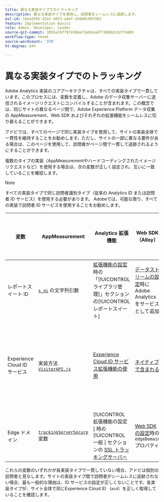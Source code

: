 ```yaml
---
title: 異なる実装タイプでのトラッキング
description: 異なる実装タイプを使用し、訪問者をシームレスに追跡します。
exl-id: 18aa5595-d2a7-4df2-a4ef-a5040c097483
feature: Implementation Basics
role: Admin, Developer, Leader
source-git-commit: 3055a76f797438be71e82ea8f73800dc82ff4805
workflow-type: tm+mt
source-wordcount: '376'
ht-degree: 64%

---
```


# 異なる実装タイプでのトラッキング

Adobe Analytics 実装のコアアーキテクチャは、すべての実装タイプで一貫しています。このプロセスには、変数を定義し、Adobe のデータ収集サーバーに送信されるイメージリクエストにコンパイルすることが含まれます。この概念では、同じサイトの異なるページ間で、Adobe Experience Platform データ収集の AppMeasurement、Web SDK およびそれぞれの拡張機能をシームレスに切り替えることができます。

アドビでは、すべてのページで同じ実装タイプを使用して、サイトの実装全体で一貫性を維持することをお勧めします。ただし、サイトの一部に異なる要件がある場合は、このページを使用して、訪問者がページ間で一貫して追跡されるようにすることができます。

複数のタイプの実装（AppMeasurementやハードコーディングされたイメージリクエストなど）を使用する場合は、次の変数が正しく設定され、互いに一致していることを確認します。

>[!NOTE]
>
>すべての実装タイプで同じ訪問者識別タイプ（従来の Analytics ID または訪問者 ID サービス）を使用する必要があります。 Adobeでは、可能な限り、すべての実装で訪問者 ID サービスを使用することをお勧めします。

| 変数 | AppMeasurement | Analytics 拡張機能 | Web SDK（Alloy） | Web SDK タグ拡張機能 | ハードコーディングされたイメージリクエスト |
| --- | --- | --- | --- | --- | --- |
| レポートスイート ID | [`s_gi`](../vars/functions/s-gi.md) の文字列引数 | [拡張機能の設定](https://experienceleague.adobe.com/docs/experience-platform/tags/extensions/client/analytics/overview.html?lang=ja)時の「[!UICONTROL ライブラリ管理]」セクションの[!UICONTROL レポートスイート] | [データストリームの設定](https://experienceleague.adobe.com/docs/experience-platform/edge/datastreams/configure.html?lang=ja)時に Adobe Analytics をサービスとして追加 | [データストリームの設定](https://experienceleague.adobe.com/docs/experience-platform/edge/datastreams/configure.html?lang=ja)時に Adobe Analytics をサービスとして追加 | URL `pathname` の一部（`/b/ss/` の後） |
| Experience Cloud ID サービス | 実装方法 [`VisitorAPI.js`](appmeasurement.md) | [Experience Cloud ID サービス拡張機能の使用 ](analytics-extension.md) | [ ネイティブで含まれる ](alloy.md) | [ ネイティブで含まれる ](web-sdk-extension.md) | [ID サービスへの個別の呼び出し ](https://experienceleague.adobe.com/docs/id-service/using/implementation/direct-integration.html?lang=ja) を実行して、目的の ID を取得し、`mid` をクエリ文字列に含めます |
| Edge ドメイン | [`trackingServerSecure`](../vars/config-vars/trackingserversecure.md) 変数 | [!UICONTROL  拡張機能の設定 ] 時の [!UICONTROL  一般 ] セクションの [SSL トラッキングサーバー ](https://experienceleague.adobe.com/docs/experience-platform/tags/extensions/client/analytics/overview.html?lang=ja) | [Web SDK の設定](https://experienceleague.adobe.com/docs/experience-platform/edge/fundamentals/configuring-the-sdk.html?lang=ja)時の `edgeDomain` プロパティ | [!UICONTROL  拡張機能の設定 ] 時の [0}Edge ドメイン } フィールド](https://experienceleague.adobe.com/docs/experience-platform/edge/extension/web-sdk-extension-configuration.html?lang=ja) | イメージリクエスト URL の `hostname` |

これらの変数のいずれかが各実装タイプで一貫していない場合、アドビは個別の訪問者と見なします。サイトの実装タイプ間で訪問者がシームレスに追跡されない場合、最も一般的な理由は、ID サービスの設定が正しくないことです。各実装タイプが、サイト全体で同じExperience Cloud ID （`mid`）を正しく取得していることを確認します。

